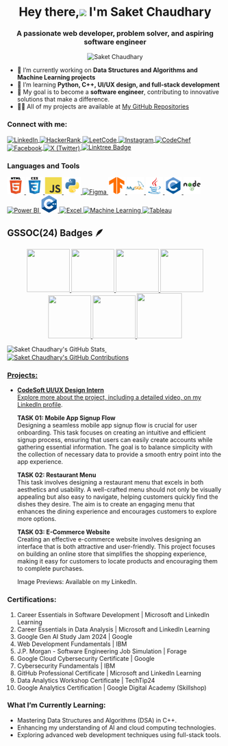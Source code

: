 <h1 align="center">Hey there,<img src="https://raw.githubusercontent.com/MartinHeinz/MartinHeinz/master/wave.gif" width="40px"> I'm Saket Chaudhary</h1>
<h3 align="center">A passionate web developer, problem solver, and aspiring software engineer</h3>

<p align='center'><img src="https://camo.githubusercontent.com/7121e075c5eb0d29a9e55c728f196e8914e2dea928bfc8e3ef1ccd8ff1ce716c/68747470733a2f2f692e70696e696d672e636f6d2f6f726967696e616c732f30362f36302f65662f30363630656665383266613364613432656435366565663031333137313833352e676966" alt="Saket Chaudhary" /></p>

- 🔭 I’m currently working on **Data Structures and Algorithms and Machine Learning projects**  
- 🌱 I’m learning **Python, C++, UI/UX design, and full-stack development**
- 🚀 My goal is to become a **software engineer**, contributing to innovative solutions that make a difference.
- 👨‍💻 All of my projects are available at [My GitHub Repositories](https://github.com/Saket22-CS)

<h3 align="left">Connect with me:</h3>
<p align="left">
  <a href="https://www.linkedin.com/in/saket-chaudhary/" target="blank">
    <img align="center" src="https://raw.githubusercontent.com/rahuldkjain/github-profile-readme-generator/master/src/images/icons/Social/linked-in-alt.svg" alt="LinkedIn" height="30" width="40" />
  </a>
  <a href="https://www.hackerrank.com/profile/sritadevi1988" target="blank">
    <img align="center" src="https://raw.githubusercontent.com/rahuldkjain/github-profile-readme-generator/master/src/images/icons/Social/hackerrank.svg" alt="HackerRank" height="30" width="40" />
  </a>
  <a href="https://leetcode.com/u/FKnzDk3N9J/" target="blank">
    <img align="center" src="https://raw.githubusercontent.com/rahuldkjain/github-profile-readme-generator/master/src/images/icons/Social/leet-code.svg" alt="LeetCode" height="30" width="40" />
  </a>
  <a href="https://www.instagram.com/_rishu.22/" target="blank">
    <img align="center" src="https://raw.githubusercontent.com/rahuldkjain/github-profile-readme-generator/master/src/images/icons/Social/instagram.svg" alt="Instagram" height="30" width="40" />
  </a>
  <a href="https://www.codechef.com/users/saket_22cs" target="blank">
    <img align="center" src="https://img.shields.io/badge/CodeChef-%23385a7c.svg?&style=for-the-badge&logo=CodeChef&logoColor=white" alt="CodeChef" height="30" width="80" />
  </a>
  <a href="https://www.facebook.com/profile.php?id=100062095557166" target="blank">
    <img align="center" src="https://raw.githubusercontent.com/rahuldkjain/github-profile-readme-generator/master/src/images/icons/Social/facebook.svg" alt="Facebook" height="30" width="40" />
  </a>
  <a href="https://x.com/_rishu_22" target="blank">
    <img align="center" src="https://raw.githubusercontent.com/rahuldkjain/github-profile-readme-generator/master/src/images/icons/Social/twitter.svg" alt="X (Twitter)" height="30" width="40" />
  </a>
  <a href="https://linktr.ee/Saket_Chaudhary" target="blank">
  <img src="https://img.shields.io/badge/Linktree-%23ffcc00.svg?&style=for-the-badge&logo=Linktree&logoColor=white" alt="Linktree Badge">
  </a>
</p>

  
 <h3 align="left">Languages and Tools</h3>
<p align="left"> 
  <a href="https://www.w3.org/html/" target="_blank" rel="noreferrer"> 
    <img src="https://raw.githubusercontent.com/devicons/devicon/master/icons/html5/html5-original-wordmark.svg" alt="HTML5" width="40" height="40"/> 
  </a> 
  <a href="https://www.w3schools.com/css/" target="_blank" rel="noreferrer"> 
    <img src="https://raw.githubusercontent.com/devicons/devicon/master/icons/css3/css3-original-wordmark.svg" alt="CSS3" width="40" height="40"/> 
  </a> 
  <a href="https://developer.mozilla.org/en-US/docs/Web/JavaScript" target="_blank" rel="noreferrer"> 
    <img src="https://raw.githubusercontent.com/devicons/devicon/master/icons/javascript/javascript-original.svg" alt="JavaScript" width="40" height="40"/> 
  </a> 
  <a href="https://www.python.org" target="_blank" rel="noreferrer"> 
    <img src="https://raw.githubusercontent.com/devicons/devicon/master/icons/python/python-original.svg" alt="Python" width="40" height="40"/> 
  </a> 
  <a href="https://www.figma.com/" target="_blank" rel="noreferrer"> 
    <img src="https://www.vectorlogo.zone/logos/figma/figma-icon.svg" alt="Figma" width="40" height="40"/> 
  </a> 
  <a href="https://www.tensorflow.org" target="_blank" rel="noreferrer"> 
    <img src="https://raw.githubusercontent.com/devicons/devicon/master/icons/tensorflow/tensorflow-original.svg" alt="TensorFlow" width="40" height="40"/> 
  </a> 
  <a href="https://www.mysql.com/" target="_blank" rel="noreferrer"> 
    <img src="https://raw.githubusercontent.com/devicons/devicon/master/icons/mysql/mysql-original-wordmark.svg" alt="MySQL" width="40" height="40"/> 
  </a>
  <a href="https://www.oracle.com/java/" target="_blank" rel="noreferrer"> 
    <img src="https://raw.githubusercontent.com/devicons/devicon/master/icons/java/java-original.svg" alt="Java" width="40" height="40"/> 
  </a>
  <a href="https://en.wikipedia.org/wiki/C_(programming_language)" target="_blank" rel="noreferrer"> 
    <img src="https://raw.githubusercontent.com/devicons/devicon/master/icons/c/c-original.svg" alt="C" width="40" height="40"/> 
  </a>
  <a href="https://nodejs.org/en/" target="_blank" rel="noreferrer"> 
    <img src="https://raw.githubusercontent.com/devicons/devicon/master/icons/nodejs/nodejs-original-wordmark.svg" alt="Node.js" width="40" height="40"/> 
  </a>
  <a href="https://powerbi.microsoft.com/" target="_blank" rel="noreferrer"> 
    <img src="https://github.com/microsoft/PowerBI-Icons/blob/main/PNG/Power-BI.png" alt="Power BI" width="40" height="40"/> 
  </a>
  <a href="https://isocpp.org/" target="_blank" rel="noreferrer"> 
    <img src="https://raw.githubusercontent.com/devicons/devicon/master/icons/cplusplus/cplusplus-original.svg" alt="C++" width="40" height="40"/> 
  </a>
  <a href="https://www.microsoft.com/en-us/microsoft-365/excel" target="_blank" rel="noreferrer"> 
  <img src="https://tse1.mm.bing.net/th?id=OIP.6INpILSfB6MhnEYHlvEN4QHaG4&pid=Api&P=0&h=180" alt="Excel" width="40" height="40"/> 
  </a>
  <a href="https://www.ibm.com/cloud/machine-learning" target="_blank" rel="noreferrer"> 
    <img src="https://www.pngall.com/wp-content/uploads/15/Machine-Learning-PNG-Image-File.png" alt="Machine Learning" width="40" height="40"/> 
  </a>

  <a href="https://www.tableau.com/" target="_blank" rel="noreferrer"> 
    <img src="https://www.tableau.com/favicon.ico" alt="Tableau" width="40" height="40"/> 
  </a>
</p>

## GSSOC(24) Badges 🪶
<div style='display:flex; align-items:center; gap: 10px;' align='center'><a href="https://gssoc.girlscript.tech/leaderboard">
<img src="https://raw.githubusercontent.com/GSSoC24/Postman-Challenge/main/docs/assets/Postman%20White.png" width="100px" height="100px" />
  <img src="https://raw.githubusercontent.com/GSSoC24/Postman-Challenge/main/docs/assets/1.png" width="100px" height="100px" />
  <img src="https://raw.githubusercontent.com/GSSoC24/Postman-Challenge/main/docs/assets/2.png" width="100px" height="100px" />
  <img src="https://raw.githubusercontent.com/GSSoC24/Postman-Challenge/main/docs/assets/3.png" width="100px" height="100px" />
  <img src="https://raw.githubusercontent.com/GSSoC24/Postman-Challenge/main/docs/assets/4.png" width="100px" height="100px" />
  <img src="https://raw.githubusercontent.com/GSSoC24/Postman-Challenge/main/docs/assets/5.png" width="100px" height="100px" />
  <img src="https://raw.githubusercontent.com/GSSoC24/Postman-Challenge/main/docs/assets/6.png" width="105px" height="105px" />
<!--   <img src="https://raw.githubusercontent.com/GSSoC24/Postman-Challenge/main/docs/assets/7.png" width="100px" height="100px" />
  <img src="https://raw.githubusercontent.com/GSSoC24/Postman-Challenge/main/docs/assets/8.png" width="100px" height="100px" /> -->
<!--   <img src="https://raw.githubusercontent.com/GSSoC24/Contributor/refs/heads/main/assets/Code%20Luminary.png" width="105px" height="105px" />
  <img src="https://raw.githubusercontent.com/GSSoC24/Contributor/refs/heads/main/assets/Git%20Explorer.png" width="100px" height="100px" />
  <img src="https://raw.githubusercontent.com/GSSoC24/Contributor/refs/heads/main/assets/Pull%20Expert.png" width="100px" height="100px" /></a> -->
</div>


<!-- Stats for Most Used Languages (Saket Chaudhary) -->
<p>
  <img align="left" src="https://github-readme-stats.vercel.app/api/top-langs?username=Saket22-CS&show_icons=true&locale=en&layout=compact&theme=radical" alt="Saket Chaudhary's GitHub Stats" />
</p>

<!-- General GitHub Stats for Saket Chaudhary -->
<p>&nbsp;<img align="center" src="https://github-readme-stats.vercel.app/api?username=Saket22-CS&show_icons=true&locale=en&theme=radical&count_private=true&include_all_commits=true" alt="Saket Chaudhary's GitHub Contributions" /></p>

<h3 align="left">Projects:</h3>

- **CodeSoft UI/UX Design Intern**  
Explore more about the project, including a detailed video, on my [LinkedIn profile](https://www.linkedin.com/in/saket-chaudhary/).

  **TASK 01: Mobile App Signup Flow**  
  Designing a seamless mobile app signup flow is crucial for user onboarding. This task focuses on creating an intuitive and efficient signup process, ensuring that users can easily create accounts while gathering essential information. The goal is to balance simplicity with the collection of necessary data to provide a smooth entry point into the app experience.

  **TASK 02: Restaurant Menu**  
  This task involves designing a restaurant menu that excels in both aesthetics and usability. A well-crafted menu should not only be visually appealing but also easy to navigate, helping customers quickly find the dishes they desire. The aim is to create an engaging menu that enhances the dining experience and encourages customers to explore more options.

  **TASK 03: E-Commerce Website**  
  Creating an effective e-commerce website involves designing an interface that is both attractive and user-friendly. This project focuses on building an online store that simplifies the shopping experience, making it easy for customers to locate products and encouraging them to complete purchases.

  Image Previews: Available on my LinkedIn.

<h3 align="left">Certifications:</h3>

1. Career Essentials in Software Development | Microsoft and LinkedIn Learning
2. Career Essentials in Data Analysis | Microsoft and LinkedIn Learning
3. Google Gen AI Study Jam 2024 | Google
4. Web Development Fundamentals | IBM
5. J.P. Morgan - Software Engineering Job Simulation | Forage
6. Google Cloud Cybersecurity Certificate | Google
7. Cybersecurity Fundamentals | IBM
8. GitHub Professional Certificate | Microsoft and LinkedIn Learning
9. Data Analytics Workshop Certificate | TechTip24
10. Google Analytics Certification | Google Digital Academy (Skillshop)

<h3 align="left">What I’m Currently Learning:</h3>

- Mastering Data Structures and Algorithms (DSA) in C++.
- Enhancing my understanding of AI and cloud computing technologies.
- Exploring advanced web development techniques using full-stack tools.
